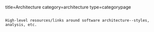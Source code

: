 title=Architecture
category=architecture
type=categorypage
~~~~~~

High-level resources/links around software architecture--styles, analysis, etc.



